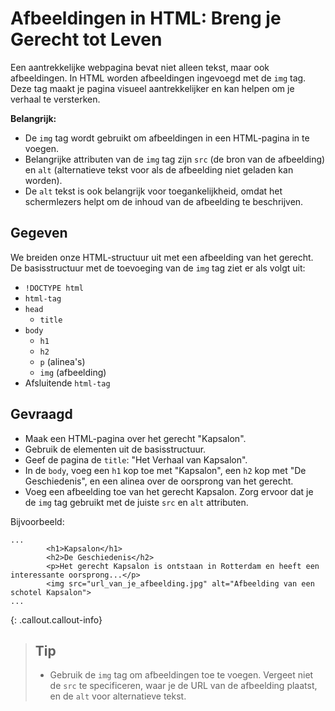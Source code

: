 
# Afbeeldingen in HTML: Breng je Gerecht tot Leven

Een aantrekkelijke webpagina bevat niet alleen tekst, maar ook afbeeldingen. In HTML worden afbeeldingen ingevoegd met de `img` tag. Deze tag maakt je pagina visueel aantrekkelijker en kan helpen om je verhaal te versterken.

**Belangrijk:**
* De `img` tag wordt gebruikt om afbeeldingen in een HTML-pagina in te voegen.
* Belangrijke attributen van de `img` tag zijn `src` (de bron van de afbeelding) en `alt` (alternatieve tekst voor als de afbeelding niet geladen kan worden).
* De `alt` tekst is ook belangrijk voor toegankelijkheid, omdat het schermlezers helpt om de inhoud van de afbeelding te beschrijven.

## Gegeven
We breiden onze HTML-structuur uit met een afbeelding van het gerecht. De basisstructuur met de toevoeging van de `img` tag ziet er als volgt uit:

* `!DOCTYPE html`
* `html-tag`
* `head`
  * `title`
* `body`
  * `h1`
  * `h2`
  * `p` (alinea's)
  * `img` (afbeelding)
* Afsluitende `html-tag`

## Gevraagd
* Maak een HTML-pagina over het gerecht "Kapsalon".
* Gebruik de elementen uit de basisstructuur.
* Geef de pagina de `title`: "Het Verhaal van Kapsalon".
* In de `body`, voeg een `h1` kop toe met "Kapsalon", een `h2` kop met "De Geschiedenis", en een alinea over de oorsprong van het gerecht.
* Voeg een afbeelding toe van het gerecht Kapsalon. Zorg ervoor dat je de `img` tag gebruikt met de juiste `src` en `alt` attributen.

Bijvoorbeeld:
```
...
        <h1>Kapsalon</h1>
        <h2>De Geschiedenis</h2>
        <p>Het gerecht Kapsalon is ontstaan in Rotterdam en heeft een interessante oorsprong...</p>
        <img src="url_van_je_afbeelding.jpg" alt="Afbeelding van een schotel Kapsalon">
... 
```

{: .callout.callout-info}
>## Tip
>* Gebruik de `img` tag om afbeeldingen toe te voegen. Vergeet niet de `src` te specificeren, waar je de URL van de afbeelding plaatst, en de `alt` voor alternatieve tekst.
